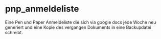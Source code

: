 # pnp_anmeldeliste

Eine Pen und Paper Anmeldeliste die sich via google docs jede Woche neu generiert und eine Kopie des vergangen Dokuments in eine Backupdatei schreibt.
